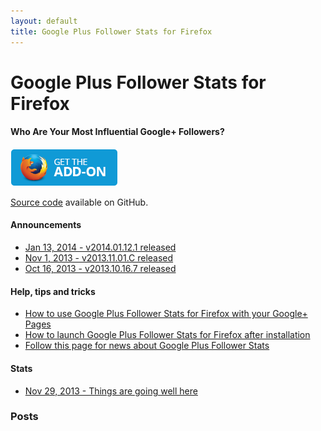 ```yaml
---
layout: default
title: Google Plus Follower Stats for Firefox
---
```


# Google Plus Follower Stats for Firefox

#### Who Are Your Most Influential Google+ Followers?

<div class="g-page" data-width="380"
     data-href="//plus.google.com/108482122724716372904"
     data-layout="landscape" data-rel="publisher"></div>

[![Get the Firefox add-on](/img/addon-button.png)](https://addons.mozilla.org/en-US/firefox/addon/google-plus-follower-stats/)

[Source code](https://github.com/vannitotaro/gpfs-firefox)
available on GitHub.

#### Announcements

- [Jan 13, 2014 - v2014.01.12.1 released](#WpoPnLZpSZQ)
- [Nov 1, 2013 - v2013.11.01.C released](#Hxdhw9y9qu9)
- [Oct 16, 2013 - v2013.10.16.7 released](#NobiVcpdpU3)

#### Help, tips and tricks

- [How to use Google Plus Follower Stats for Firefox with your Google+ Pages](#drXgFqtSVGE)
- [How to launch Google Plus Follower Stats for Firefox after installation](#NqnPHjp48xV)
- [Follow this page for news about Google Plus Follower Stats](#civeenMLpAw)

#### Stats

- [Nov 29, 2013 - Things are going well here](#hznw2Xk7ryY)

### Posts

<div id="WpoPnLZpSZQ"></div>
<div class="g-post" data-href="//plus.google.com/108482122724716372904/posts/WpoPnLZpSZQ"></div>

<div id="drXgFqtSVGE"></div>
<div class="g-post" data-href="//plus.google.com/108482122724716372904/posts/drXgFqtSVGE"></div>

<div id="NqnPHjp48xV"></div>
<div class="g-post" data-href="//plus.google.com/108482122724716372904/posts/NqnPHjp48xV"></div>

<div id="hznw2Xk7ryY"></div>
<div class="g-post" data-href="//plus.google.com/108482122724716372904/posts/hznw2Xk7ryY"></div>

<div id="civeenMLpAw"></div>
<div class="g-post" data-href="//plus.google.com/108482122724716372904/posts/civeenMLpAw"></div>

<div id="Hxdhw9y9qu9"></div>
<div class="g-post" data-href="//plus.google.com/113250814961864918365/posts/Hxdhw9y9qu9"></div>

<div id="NobiVcpdpU3"></div>
<div class="g-post" data-href="//plus.google.com/113250814961864918365/posts/NobiVcpdpU3"></div>

